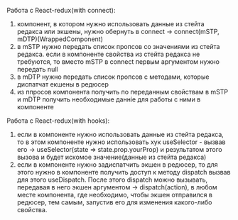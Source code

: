 Работа с React-redux(with connect):
  1. компонент, в котором нужно использовать данные из стейта редакса или экшены, нужно обернуть в connect -> connect(mSTP, mDTP)(WrappedComponent)
  2. в mSTP нужно передать список пропсов со значениями из стейта редакса. если в компоненте свойства из стейта редакса не требуются, то вместо mSTP в connect первым аргументом нужно передать null
  3. в mDTP нужно передать список пропсов с методами, которые диспатчат екшены в редюсер
  4. из ппросов компонента получить по переданным свойствам в mSTP и mDTP получить необходимые данніе для работы с ними в компоненте

Работа с React-redux(with hooks):
  1. если в компоненте нужно использовать данные из стейта редакса, то в этом компоненте нужно использовать хук useSelector - вызвав его -> useSelector(state => state.prop.yourProp) и результатом этого вызова и будет искомое значение(данные из стейта редакса)
  2. если в компоненте нужно задиспатчить экшен в редюсер, то для этого нужно в компоненте получить доступ к методу dispatch вызвав для этого useDispatch. После этого dispatch можно вызывать, передавая в него экшен аргументом -> dispatch(action), в любом месте компонента, где необходимо, чтобы экшен отправился в редюсер, тем самым, запустив его для изменения какого-либо свойства.
